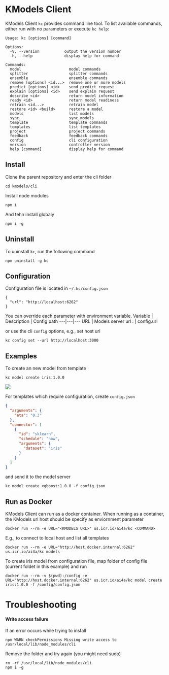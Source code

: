 # KModels Client

KModels Client `kc` provides command line tool. To list available commands, either run with no parameters or execute `kc help`:

```
Usage: kc [options] [command]

Options:
  -V, --version           output the version number
  -h, --help              display help for command

Commands:
  model                     model commands
  splitter                  splitter commands
  ensemble                  ensemble commands
  remove [options] <id...>  remove one or more models
  predict [options] <id>    send predict request
  explain [options] <id>    send explain request
  describe <id>             return model information
  ready <id>                return model readiness
  retrain <id...>           retrain model
  restore <id> <build>      restore a model
  models                    list models
  sync                      sync models
  template                  template commands
  templates                 list templates
  project                   project commands
  feedback                  feedback commands
  config                    cli configuration
  version                   controller version
  help [command]            display help for command
```

## Install

Clone the parent repository and enter the cli folder
```
cd kmodels/cli
```

Install node modules
```
npm i
```

And tehn install globaly
```
npm i -g
```

## Uninstall

To uninstall `kc`, run the following command
```
npm uninstall -g kc
```

## Configuration

Configuration file is located in `~/.kc/config.json`
```
{
  "url": "http://localhost:6262"
}
```

You can override each parameter with environment variable.
Variable | Description | Config path
---|---|---
URL | Models server url <host>:<port> | config.url

or use the cli `config` options, e.g., set host url
```
kc config set --url http://localhost:3000
```

## Examples

To create an new model from template
```
kc model create iris:1.0.0
```

<img src="./docs/kmodels-cli-create-iris.gif"/>

For templates which require configuration, create `config.json`
```json
{
  "arguments": {
    "eta": "0.3"
  },
  "connector": [
    {
      "id": "sklearn",
      "schedule": "now",
      "arguments": {
        "dataset": "iris"
      }
    }
  ]
}
```

and send it to the model server
```
kc model create xgboost:1.0.0 -f config.json
```

## Run as Docker

KModels Client can run as a docker container. When running as a container, the KModels url host should be specify as enviornment parameter
```
docker run --rm -e URL="<KMODELS URL>" us.icr.io/ai4a/kc <COMMAND>
```

E.g., to connect to local host and list all templates
```
docker run --rm -e URL="http://host.docker.internal:6262" us.icr.io/ai4a/kc models
```

To create iris model from configuration file, map folder of config file (current foldet in this example) and run
```
docker run --rm -v $(pwd):/config -e URL="http://host.docker.internal:6262" us.icr.io/ai4a/kc model create iris:1.0.0 -f /config/config.json
```

# Troubleshooting

#### Write access failure

If an error occurs while trying to install
```
npm WARN checkPermissions Missing write access to /usr/local/lib/node_modules/cli
```
Remove the folder and try again (you might need sudo)
```
rm -rf /usr/local/lib/node_modules/cli
npm i -g
```
